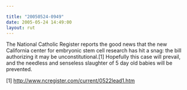 ```yaml
---

title: "20050524-0949"
date: 2005-05-24 14:49:00
layout: rut
---
```


<p>The National Catholic Register reports the good news that the new
California center for embryonic stem cell research has hit a snag:
the bill authorizing it may be unconstitutional.[1] Hopefully this
case will prevail, and the needless and senseless slaughter of 5
day old babies will be prevented.</p>

[1] http://www.ncregister.com/current/0522lead1.htm

